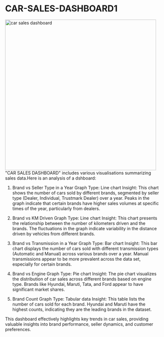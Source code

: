 # CAR-SALES-DASHBOARD1
<img width="490" alt="car sales dashboard" src="https://github.com/user-attachments/assets/54086131-f8e5-4501-a987-14b3f7b3db9c">
"CAR SALES DASHBOARD" includes various visualisations summarizing sales data.Here is an analysis of a dshboard:

1. Brand vs Seller Type in a Year
Graph Type: Line chart
Insight: This chart shows the number of cars sold by different brands, segmented by seller type (Dealer, Individual, Trustmark Dealer) over a year.
Peaks in the graph indicate that certain brands have higher sales volumes at specific times of the year, particularly from dealers.

2. Brand vs KM Driven
Graph Type: Line chart
Insight: This chart presents the relationship between the number of kilometers driven and the brands.
The fluctuations in the graph indicate variability in the distance driven by vehicles from different brands.

3. Brand vs Transmission in a Year
Graph Type: Bar chart
Insight: This bar chart displays the number of cars sold with different transmission types (Automatic and Manual) across various brands over a year.
Manual transmissions appear to be more prevalent across the data set, especially for certain brands.

4. Brand vs Engine
Graph Type: Pie chart
Insight: The pie chart visualizes the distribution of car sales across different brands based on engine type.
Brands like Hyundai, Maruti, Tata, and Ford appear to have significant market shares.

5. Brand Count
Graph Type: Tabular data
Insight: This table lists the number of cars sold for each brand.
Hyundai and Maruti have the highest counts, indicating they are the leading brands in the dataset.

This dashboard effectively highlights key trends in car sales, providing valuable insights into brand performance, seller dynamics, and customer preferences.
